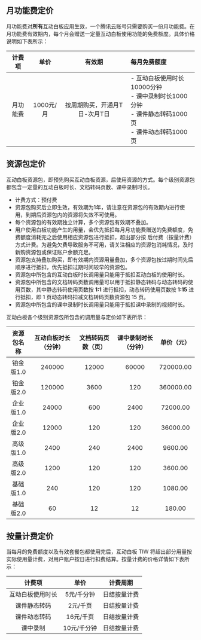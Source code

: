 ## 月功能费定价

月功能费对**所有**互动白板应用生效，一个腾讯云账号只需要购买一份月功能费。在月功能费有效期内，每个月会赠送一定量互动白板使用功能的免费额度。具体价格说明如下表所示：

|  计费项  |   单价    |            有效期             | 每月免费额度   |
| :------: | :-------: | :---------------------------: | :---------- |
| 月功能费 | 1000元/月 | 按周期购买，开通月T日-次月T日 | - 互动白板使用时长10000分钟 <br />- 课中录制时长1000分钟 <br /> - 课件静态转码1000页 <br /> - 课件动态转码1000页 |

## 资源包定价

互动白板资源包，即预先购买互动白板资源，后使用资源的方式。每个级别资源包都包含一定量的互动白板时长、文档转码页数、课中录制时长。

- 计费方式：预付费
- 资源包购买后立即生效，有效期为1年，请注意在资源包的有效期内进行使用，到期后资源包内的资源将失效不可使用。
- 每个资源包的有效期独立计算，多个资源包有效期不叠加。
- 用户使用白板功能产生的用量，会优先抵扣每月月功能费赠送的免费额度，免费额度消耗完之后使用相应资源包进行抵扣，超出部分按 后付费（按量计费）方式计费。为避免欠费导致服务不可用，请关注相应的资源包消耗情况，及时新购资源包或保证账户余额充足。
- 资源包支持叠加购买，即有效期内资源用量叠加，多个资源包按过期时间先后顺序进行抵扣，优先抵扣过期时间较早的资源包。
- 资源包中所包含的互动白板时长调用量只能用于抵扣互动白板的使用时长。
- 资源包中所包含的文档转码页数调用量可以用于抵扣静态转码与动态转码的使用页数，其中静态转码使用页数按 **1:1** 进行抵扣，动态转码使用页数按 **1:15** 进行抵扣，即 1 页动态转码扣减文档转码页数资源包 15 页。
- 资源包中所包含的课中录制时长调用量只能用于抵扣课中录制的视频时长。

互动白板各个级别资源包所包含的调用量与定价如下表所示：

| 资源包名称 | 互动白板时长（分钟） | 文档转码页数（页） | 课中录制时长（分钟） | 单价（元） |
| :--------: | :------------------: | :----------------: | :------------------: | :--------: |
| 铂金版1.0  |        240000        |       12000        |        60000         | 720000.00  |
| 铂金版2.0  |        120000        |        3600        |         120          | 360000.00  |
| 企业版1.0  |        24000         |        600         |         2400         |  72000.00  |
| 企业版2.0  |        12000         |        120         |         120          |  36000.00  |
| 高级版1.0  |         2400         |        240         |         2400         |  9600.00   |
| 高级版2.0  |         1200         |        120         |         120          |  3600.00   |
| 基础版1.0  |         240          |        120         |         120          |  1080.00   |
| 基础版2.0  |          60          |         12         |          12          |   180.00   |

## 按量计费定价

当每月的免费额度以及有效套餐包都使用完后，互动白板 TIW 将超出部分用量按实际使用量计费，对用户账户按日进行扣费结算。按量计费的价格详情如下表所示：

|      计费项      |    单价     | 计费周期 |
| :--------------: | :---------: | :------: |
| 互动白板使用时长 | 5元/千分钟  | 日结按量计费 |
|   课件静态转码   |  2元/千页   | 日结按量计费 |
|   课件动态转码   |  16元/千页  | 日结按量计费 |
|     课中录制     | 10元/千分钟 | 日结按量计费 |
